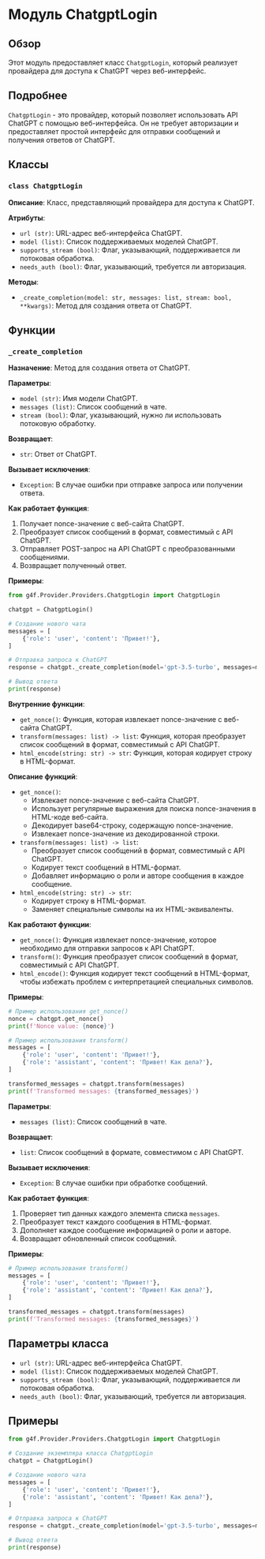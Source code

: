 # Модуль ChatgptLogin

## Обзор

Этот модуль предоставляет класс `ChatgptLogin`, который реализует провайдера для доступа к ChatGPT через веб-интерфейс. 

## Подробнее

`ChatgptLogin` - это провайдер, который позволяет использовать API ChatGPT с помощью веб-интерфейса. Он не требует авторизации и предоставляет простой интерфейс для отправки сообщений и получения ответов от ChatGPT. 

## Классы

### `class ChatgptLogin`

**Описание**: Класс, представляющий провайдера для доступа к ChatGPT.

**Атрибуты**:

- `url (str)`: URL-адрес веб-интерфейса ChatGPT.
- `model (list)`: Список поддерживаемых моделей ChatGPT.
- `supports_stream (bool)`: Флаг, указывающий, поддерживается ли потоковая обработка.
- `needs_auth (bool)`: Флаг, указывающий, требуется ли авторизация.

**Методы**:

- `_create_completion(model: str, messages: list, stream: bool, **kwargs)`: Метод для создания ответа от ChatGPT.

## Функции

### `_create_completion`

**Назначение**: Метод для создания ответа от ChatGPT. 

**Параметры**:

- `model (str)`: Имя модели ChatGPT.
- `messages (list)`: Список сообщений в чате.
- `stream (bool)`: Флаг, указывающий, нужно ли использовать потоковую обработку.

**Возвращает**:

- `str`: Ответ от ChatGPT.

**Вызывает исключения**:

- `Exception`: В случае ошибки при отправке запроса или получении ответа.

**Как работает функция**:

1. Получает nonce-значение с веб-сайта ChatGPT.
2. Преобразует список сообщений в формат, совместимый с API ChatGPT.
3. Отправляет POST-запрос на API ChatGPT с преобразованными сообщениями.
4. Возвращает полученный ответ.

**Примеры**:

```python
from g4f.Provider.Providers.ChatgptLogin import ChatgptLogin

chatgpt = ChatgptLogin()

# Создание нового чата
messages = [
    {'role': 'user', 'content': 'Привет!'},
]

# Отправка запроса к ChatGPT
response = chatgpt._create_completion(model='gpt-3.5-turbo', messages=messages)

# Вывод ответа
print(response)
```

**Внутренние функции**:

- `get_nonce()`: Функция, которая извлекает nonce-значение с веб-сайта ChatGPT.
- `transform(messages: list) -> list`: Функция, которая преобразует список сообщений в формат, совместимый с API ChatGPT.
- `html_encode(string: str) -> str`: Функция, которая кодирует строку в HTML-формат.

**Описание функций**:

- `get_nonce()`:
    - Извлекает nonce-значение с веб-сайта ChatGPT.
    - Использует регулярные выражения для поиска nonce-значения в HTML-коде веб-сайта.
    - Декодирует base64-строку, содержащую nonce-значение.
    - Извлекает nonce-значение из декодированной строки.
- `transform(messages: list) -> list`:
    - Преобразует список сообщений в формат, совместимый с API ChatGPT.
    - Кодирует текст сообщений в HTML-формат.
    - Добавляет информацию о роли и авторе сообщения в каждое сообщение.
- `html_encode(string: str) -> str`:
    - Кодирует строку в HTML-формат.
    - Заменяет специальные символы на их HTML-эквиваленты.

**Как работают функции**:

- `get_nonce()`: Функция извлекает nonce-значение, которое необходимо для отправки запросов к API ChatGPT.
- `transform()`: Функция преобразует список сообщений в формат, совместимый с API ChatGPT.
- `html_encode()`: Функция кодирует текст сообщений в HTML-формат, чтобы избежать проблем с интерпретацией специальных символов.

**Примеры**:

```python
# Пример использования get_nonce()
nonce = chatgpt.get_nonce()
print(f'Nonce value: {nonce}')

# Пример использования transform()
messages = [
    {'role': 'user', 'content': 'Привет!'},
    {'role': 'assistant', 'content': 'Привет! Как дела?'},
]

transformed_messages = chatgpt.transform(messages)
print(f'Transformed messages: {transformed_messages}')
```

**Параметры**:

- `messages (list)`: Список сообщений в чате.

**Возвращает**:

- `list`: Список сообщений в формате, совместимом с API ChatGPT.

**Вызывает исключения**:

- `Exception`: В случае ошибки при обработке сообщений.

**Как работает функция**:

1. Проверяет тип данных каждого элемента списка `messages`.
2. Преобразует текст каждого сообщения в HTML-формат.
3. Дополняет каждое сообщение информацией о роли и авторе.
4. Возвращает обновленный список сообщений.

**Примеры**:

```python
# Пример использования transform()
messages = [
    {'role': 'user', 'content': 'Привет!'},
    {'role': 'assistant', 'content': 'Привет! Как дела?'},
]

transformed_messages = chatgpt.transform(messages)
print(f'Transformed messages: {transformed_messages}')
```

## Параметры класса

- `url (str)`: URL-адрес веб-интерфейса ChatGPT. 
- `model (list)`: Список поддерживаемых моделей ChatGPT.
- `supports_stream (bool)`: Флаг, указывающий, поддерживается ли потоковая обработка.
- `needs_auth (bool)`: Флаг, указывающий, требуется ли авторизация.

## Примеры

```python
from g4f.Provider.Providers.ChatgptLogin import ChatgptLogin

# Создание экземпляра класса ChatgptLogin
chatgpt = ChatgptLogin()

# Создание нового чата
messages = [
    {'role': 'user', 'content': 'Привет!'},
    {'role': 'assistant', 'content': 'Привет! Как дела?'},
]

# Отправка запроса к ChatGPT
response = chatgpt._create_completion(model='gpt-3.5-turbo', messages=messages)

# Вывод ответа
print(response)
```